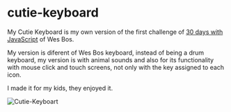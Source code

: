 # cutie-keyboard

My Cutie Keyboard is my own version of the first challenge of [30 days with JavaScript](https://javascript30.com/) of Wes Bos.

My version is diferent of Wes Bos keyboard, instead of being a drum keyboard, my version is with animal sounds and also for its functionality with mouse click and touch screens, not only with the key assigned to each icon.

I made it for my kids, they enjoyed it.

![Cutie-Keyboart](https://i.hipertextual.com/2018/06/19/Screenshot_2.jpg)
